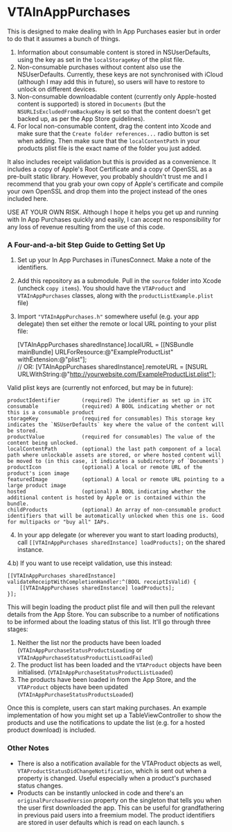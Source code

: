 VTAInAppPurchases
=================

This is designed to make dealing with In App Purchases easier but in order to do that it assumes a bunch of things.

1. Information about consumable content is stored in NSUserDefaults, using the key as set in the `localStorageKey` of the plist file.
1. Non-consumable purchases without content also use the NSUserDefaults. Currently, these keys are not synchronised with iCloud (although I may add this in future), so users will have to restore to unlock on different devices.
1. Non-consumable downloadable content (currently only Apple-hosted content is supported) is stored in `Documents` (but the `NSURLIsExcludedFromBackupKey` is set so that the content doesn't get backed up, as per the App Store guidelines).
1. For local non-consumable content, drag the content into Xcode and make sure that the `Create folder references...` radio button is set when adding. Then make sure that the `localContentPath` in your products plist file is the exact name of the folder you just added.

It also includes receipt validation but this is provided as a convenience. It includes a copy of Apple's Root Certificate and a copy of OpenSSL as a pre-built static library. However, you probably shouldn't trust me and I recommend that you grab your own copy of Apple's certificate and compile your own OpenSSL and drop them into the project instead of the ones included here.

USE AT YOUR OWN RISK. Although I hope it helps you get up and running with In App Purchases quickly and easily, I can accept no responsibility for any loss of revenue resulting from the use of this code.

### A Four-and-a-bit Step Guide to Getting Set Up

1) Set up your In App Purchases in iTunesConnect. Make a note of the identifiers.

2) Add this repository as a submodule. Pull in the `source` folder into Xcode (uncheck `copy items`). You should have the `VTAProduct` and `VTAInAppPurchases` classes, along with the `productListExample.plist` file)

3) Import `"VTAInAppPurchases.h"` somewhere useful (e.g. your app delegate) then set either the remote or local URL pointing to your plist file:

    [VTAInAppPurchases sharedInstance].localURL = [[NSBundle mainBundle] URLForResource:@"ExampleProductList" withExtension:@"plist"];  
    // OR: [VTAInAppPurchases sharedInstance].remoteURL = [NSURL URLWithString:@"http://yourwebsite.com/ExampleProductList.plist"];

Valid plist keys are (currently not enforced, but may be in future):

	productIdentifier		(required) The identifier as set up in iTC
	consumable				(required) A BOOL indicating whether or not this is a consumable product
	storageKey				(required for consumables) This storage key indicates the `NSUserDefaults` key where the value of the content will be stored.
	productValue			(required for consumables) The value of the content being unlocked.
	localContentPath		(optional) the last path component of a local path where unlockable assets are stored, or where hosted content will be moved to (in this case, it indicates a subdirectory of `Documents`)
	productIcon				(optional) A local or remote URL of the product's icon image
	featuredImage			(optional) A local or remote URL pointing to a large product image
	hosted					(optional) A BOOL indicating whether the additional content is hosted by Apple or is contained within the bundle.
    childProducts           (optional) An array of non-consumable product identifiers that will be automatically unlocked when this one is. Good for multipacks or "buy all" IAPs.

4) In your app delegate (or wherever you want to start loading products), call `[[VTAInAppPurchases sharedInstance] loadProducts];` on the shared instance. 

4.b) If you want to use receipt validation, use this instead:

    [[VTAInAppPurchases sharedInstance] validateReceiptWithCompletionHandler:^(BOOL receiptIsValid) {
        [[VTAInAppPurchases sharedInstance] loadProducts];
    }];

This will begin loading the product plist file and will then pull the relevant details from the App Store. You can subscribe to a number of notifications to be informed about the loading status of this list. It'll go through three stages:

1. Neither the list nor the products have been loaded (`VTAInAppPurchaseStatusProductsLoading` or `VTAInAppPurchaseStatusProductListLoadFailed`)
1. The product list has been loaded and the `VTAProduct` objects have been initialised. (`VTAInAppPurchaseStatusProductListLoaded`)
1. The products have been loaded in from the App Store, and the `VTAProduct` objects have been updated (`VTAInAppPurchaseStatusProductsLoaded`)

Once this is complete, users can start making purchases. An example implementation of how you might set up a TableViewController to show the products and use the notifications to update the list (e.g. for a hosted product download) is included.

### Other Notes

* There is also a notification available for the VTAProduct objects as well, `VTAProductStatusDidChangeNotification`, which is sent out when a property is changed. Useful especially when a product's purchased status changes. 
* Products can be instantly unlocked in code and there's an `originalPurchasedVersion` property on the singleton that tells you when the user first downloaded the app. This can be useful for grandfathering in previous paid users into a freemium model. The product identifiers are stored in user defaults which is read on each launch. s
